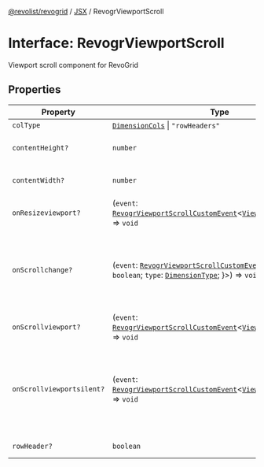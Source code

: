 [@revolist/revogrid](README.md) / [JSX](Namespace.JSX.md) / RevogrViewportScroll

# Interface: RevogrViewportScroll

Viewport scroll component for RevoGrid

## Properties

| Property | Type | Description | Defined in |
| ------ | ------ | ------ | ------ |
| `colType` | [`DimensionCols`](TypeAlias.DimensionCols.md) \| `"rowHeaders"` | - | [src/components.d.ts:2128](https://github.com/revolist/revogrid/blob/3fee8276dedac5f7aa7fa43a0495db32609daeca/src/components.d.ts#L2128) |
| `contentHeight?` | `number` | Height of inner content | [src/components.d.ts:2132](https://github.com/revolist/revogrid/blob/3fee8276dedac5f7aa7fa43a0495db32609daeca/src/components.d.ts#L2132) |
| `contentWidth?` | `number` | Width of inner content | [src/components.d.ts:2136](https://github.com/revolist/revogrid/blob/3fee8276dedac5f7aa7fa43a0495db32609daeca/src/components.d.ts#L2136) |
| `onResizeviewport?` | (`event`: [`RevogrViewportScrollCustomEvent`](Interface.RevogrViewportScrollCustomEvent.md)\<[`ViewPortResizeEvent`](TypeAlias.ViewPortResizeEvent.md)\>) => `void` | Viewport resize | [src/components.d.ts:2140](https://github.com/revolist/revogrid/blob/3fee8276dedac5f7aa7fa43a0495db32609daeca/src/components.d.ts#L2140) |
| `onScrollchange?` | (`event`: [`RevogrViewportScrollCustomEvent`](Interface.RevogrViewportScrollCustomEvent.md)\<\{ `hasScroll`: `boolean`; `type`: [`DimensionType`](TypeAlias.DimensionType.md); \}\>) => `void` | Triggered on scroll change, can be used to get information about scroll visibility | [src/components.d.ts:2144](https://github.com/revolist/revogrid/blob/3fee8276dedac5f7aa7fa43a0495db32609daeca/src/components.d.ts#L2144) |
| `onScrollviewport?` | (`event`: [`RevogrViewportScrollCustomEvent`](Interface.RevogrViewportScrollCustomEvent.md)\<[`ViewPortScrollEvent`](TypeAlias.ViewPortScrollEvent.md)\>) => `void` | Before scroll event | [src/components.d.ts:2151](https://github.com/revolist/revogrid/blob/3fee8276dedac5f7aa7fa43a0495db32609daeca/src/components.d.ts#L2151) |
| `onScrollviewportsilent?` | (`event`: [`RevogrViewportScrollCustomEvent`](Interface.RevogrViewportScrollCustomEvent.md)\<[`ViewPortScrollEvent`](TypeAlias.ViewPortScrollEvent.md)\>) => `void` | Silently scroll to coordinate Made to align negative coordinates for mobile devices | [src/components.d.ts:2155](https://github.com/revolist/revogrid/blob/3fee8276dedac5f7aa7fa43a0495db32609daeca/src/components.d.ts#L2155) |
| `rowHeader?` | `boolean` | Enable row header | [src/components.d.ts:2159](https://github.com/revolist/revogrid/blob/3fee8276dedac5f7aa7fa43a0495db32609daeca/src/components.d.ts#L2159) |
